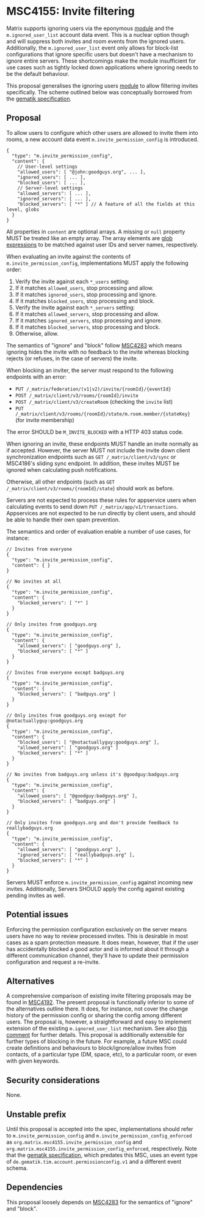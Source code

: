 # MSC4155: Invite filtering

Matrix supports ignoring users via the eponymous [module] and the `m.ignored_user_list` account data
event. This is a nuclear option though and will suppress both invites and room events from the ignored
users. Additionally, the `m.ignored_user_list` event only allows for block-list configurations that ignore
specific users but doesn't have a mechanism to ignore entire servers. These shortcomings make the module
insufficient for use cases such as tightly locked down applications where ignoring needs to be the default
behaviour.

This proposal generalises the ignoring users [module] to allow filtering invites specifically. The scheme
outlined below was conceptually borrowed from the [gematik specification].


## Proposal

To allow users to configure which other users are allowed to invite them into rooms, a new account data
event `m.invite_permission_config` is introduced.

```json5
{
  "type": "m.invite_permission_config",
  "content": {
    // User-level settings
    "allowed_users": [ "@john:goodguys.org", ... ],
    "ignored_users": [ ... ],
    "blocked_users": [ ... ],
    // Server-level settings
    "allowed_servers": [ ... ],
    "ignored_servers": [ ... ],
    "blocked_servers": [ "*" ] // A feature of all the fields at this level, globs
  }
}
```

All properties in `content` are optional arrays. A missing or `null` property MUST be treated like an
empty array. The array elements are [glob expressions] to be matched against user IDs and server names,
respectively.

When evaluating an invite against the contents of `m.invite_permission_config`, implementations MUST
apply the following order:

1.  Verify the invite against each `*_users` setting: 
  1.  If it matches `allowed_users`, stop processing and allow.
  2.  If it matches `ignored_users`, stop processing and ignore.
  3.  If it matches `blocked_users`, stop processing and block.
2.  Verify the invite against each `*_servers` setting: 
  1.  If it matches `allowed_servers`, stop processing and allow.
  2.  If it matches `ignored_servers`, stop processing and ignore.
  3.  If it matches `blocked_servers`, stop processing and block.
3.  Otherwise, allow.

The semantics of "ignore" and "block" follow [MSC4283] which means ignoring hides the invite with no
feedback to the invite whereas blocking rejects (or refuses, in the case of servers) the invite.

When blocking an inviter, the server must respond to the following endpoints with an error:

- `PUT /_matrix/federation/(v1|v2)/invite/{roomId}/{eventId}`
- `POST /_matrix/client/v3/rooms/{roomId}/invite`
- `POST /_matrix/client/v3/createRoom` (checking the `invite` list)
- `PUT /_matrix/client/v3/rooms/{roomId}/state/m.room.member/{stateKey}` (for invite membership)

The error SHOULD be `M_INVITE_BLOCKED` with a HTTP 403 status code.

When ignoring an invite, these endpoints MUST handle an invite normally as if accepted. However, the server
MUST not include the invite down client synchronization endpoints such as `GET /_matrix/client/v3/sync` or
MSC4186's sliding sync endpoint. In addition, these invites MUST be ignored when calculating push notifications.

Otherwise, all other endpoints (such as `GET /_matrix/client/v3/rooms/{roomId}/state`) should work as before. 

Servers are not expected to process these rules for appservice users when calculating events to send down `PUT /_matrix/app/v1/transactions`. Appservices are not expected to be run directly by client users, and should be able to handle their own spam prevention.

The semantics and order of evaluation enable a number of use cases, for instance:

```json5
// Invites from everyone
{
  "type": "m.invite_permission_config",
  "content": { }
}

// No invites at all
{
  "type": "m.invite_permission_config",
  "content": {
    "blocked_servers": [ "*" ]
  }
}

// Only invites from goodguys.org
{
  "type": "m.invite_permission_config",
  "content": {
    "allowed_servers": [ "goodguys.org" ],
    "blocked_servers": [ "*" ]
  }
}

// Invites from everyone except badguys.org
{
  "type": "m.invite_permission_config",
  "content": {
    "blocked_servers": [ "badguys.org" ]
  }
}

// Only invites from goodguys.org except for @notactuallyguy:goodguys.org
{
  "type": "m.invite_permission_config",
  "content": {
    "blocked_users": [ "@notactuallyguy:goodguys.org" ],
    "allowed_servers": [ "goodguys.org" ]
    "blocked_servers": [ "*" ]
  }
}

// No invites from badguys.org unless it's @goodguy:badguys.org
{
  "type": "m.invite_permission_config",
  "content": {
    "allowed_users": [ "@goodguy:badguys.org" ],
    "blocked_servers": [ "badguys.org" ]
  }
}

// Only invites from goodguys.org and don't provide feedback to reallybadguys.org
{
  "type": "m.invite_permission_config",
  "content": {
    "allowed_servers": [ "goodguys.org" ],
    "ignored_servers": [ "reallybadguys.org" ],
    "blocked_servers": [ "*" ]
  }
}
```

Servers MUST enforce `m.invite_permission_config` against incoming new invites. Additionally, Servers
SHOULD apply the config against existing pending invites as well.


## Potential issues

Enforcing the permission configuration exclusively on the server means users have no way to review
processed invites. This is desirable in most cases as a spam protection measure. It does mean, however,
that if the user has accidentally blocked a good actor and is informed about it through a different
communication channel, they'll have to update their permission configuration and request a re-invite.


## Alternatives

A comprehensive comparison of existing invite filtering proposals may be found in [MSC4192]. The
present proposal is functionally inferior to some of the alternatives outline there. It does, for
instance, not cover the change history of the permission config or sharing the config among different
users. The proposal is, however, a straightforward and easy to implement extension of the existing
`m.ignored_user_list` mechanism. See also [this comment] for further details. This proposal is additionally
extensible for further types of blocking in the future. For example, a future MSC could create definitions
and behaviours to block/ignore/allow invites from contacts, of a particular type (DM, space, etc), 
to a particular room, or even with given keywords.


## Security considerations

None.


## Unstable prefix

Until this proposal is accepted into the spec, implementations should refer to `m.invite_permission_config`
and `m.invite_permission_config_enforced` as `org.matrix.msc4155.invite_permission_config` and
`org.matrix.msc4155.invite_permission_config_enforced`, respectively. Note that the [gematik specification],
which predates this MSC, uses an event type of `de.gematik.tim.account.permissionconfig.v1` and
a different event schema.


## Dependencies

This proposal loosely depends on [MSC4283] for the semantics of "ignore" and "block".


[gematik specification]: https://github.com/gematik/api-ti-messenger/blob/9b9f21b87949e778de85dbbc19e25f53495871e2/src/schema/permissionConfig.json
[glob expressions]: https://spec.matrix.org/v1.14/appendices/#glob-style-matching
[MSC4192]: https://github.com/matrix-org/matrix-spec-proposals/pull/4192
[MSC4283]: https://github.com/matrix-org/matrix-spec-proposals/pull/4283
[module]: https://spec.matrix.org/v1.10/client-server-api/#ignoring-users
[this comment]: https://github.com/matrix-org/matrix-spec-proposals/pull/4192#discussion_r2025188127
